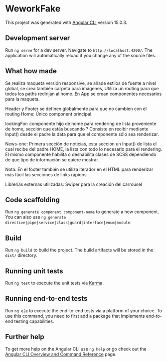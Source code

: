 # WeworkFake

This project was generated with [Angular CLI](https://github.com/angular/angular-cli) version 15.0.3.

## Development server

Run `ng serve` for a dev server. Navigate to `http://localhost:4200/`. The application will automatically reload if you change any of the source files.

## What how made
Se realiza maqueta versión responsive, se añade estilos de fuente a nivel global, se crea también carpeta para imágenes,
Utiliza un routing para que todos los paths redirijan al home. 
En App se crean componentes necesarios para la maqueta.

Header y Footer se definen globalmente para que no cambien con el routing
Home: Único component principal. 

lookingFor: componente hijo de home para rendering de lista proveniente de home, sección que estás buscando ? 
Consiste en recibir mediante Input() desde el padre la data para que el componente sólo sea renderizar. 

News-one: Primera sección de noticias, esta sección un Input() de lista el cual recibe del padre HOME, la lista con todo lo necesario para el rendering.
El mismo componente habilita o deshabilita clases de SCSS dependiendo de que tipo de información se quiere mostrar. 

Nota: En el footer también se utiliza iterador en el HTML para renderizar más fácil las secciones de links rápidos.  

Librerías externas utilizadas: 
Swiper para la creación del carrousel

## Code scaffolding

Run `ng generate component component-name` to generate a new component. You can also use `ng generate directive|pipe|service|class|guard|interface|enum|module`.

## Build

Run `ng build` to build the project. The build artifacts will be stored in the `dist/` directory.

## Running unit tests

Run `ng test` to execute the unit tests via [Karma](https://karma-runner.github.io).

## Running end-to-end tests

Run `ng e2e` to execute the end-to-end tests via a platform of your choice. To use this command, you need to first add a package that implements end-to-end testing capabilities.

## Further help

To get more help on the Angular CLI use `ng help` or go check out the [Angular CLI Overview and Command Reference](https://angular.io/cli) page.
